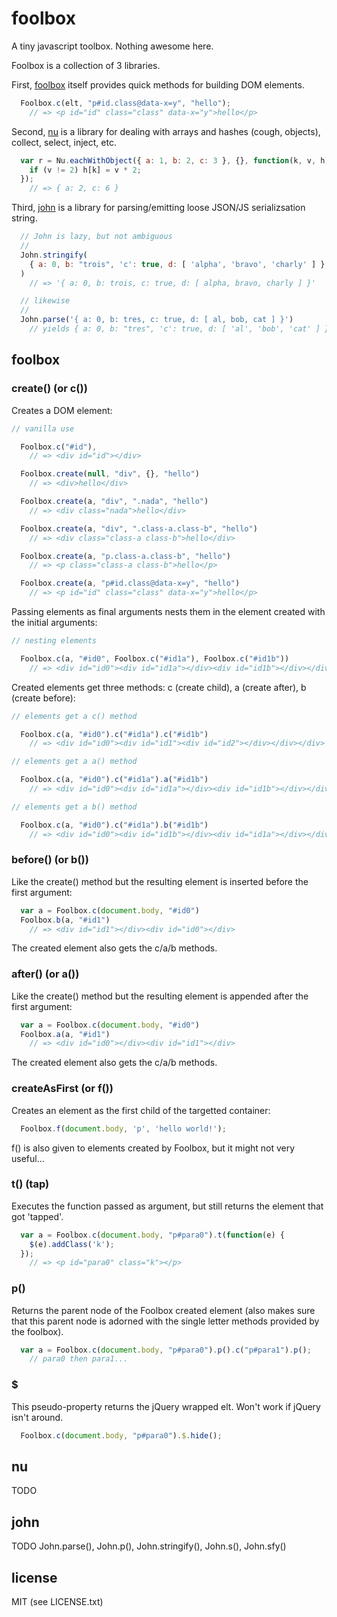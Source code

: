 
# foolbox

A tiny javascript toolbox. Nothing awesome here.

Foolbox is a collection of 3 libraries.

First, [foolbox](#foolbox) itself provides quick methods for building DOM elements.

```javascript
  Foolbox.c(elt, "p#id.class@data-x=y", "hello");
    // => <p id="id" class="class" data-x="y">hello</p>
```

Second, [nu](#nu) is a library for dealing with arrays and hashes (cough, objects), collect, select, inject, etc.

```javascript
  var r = Nu.eachWithObject({ a: 1, b: 2, c: 3 }, {}, function(k, v, h) {
    if (v != 2) h[k] = v * 2;
  });
    // => { a: 2, c: 6 }
```

Third, [john](#john) is a library for parsing/emitting loose JSON/JS serializsation string.

```javascript
  // John is lazy, but not ambiguous
  //
  John.stringify(
    { a: 0, b: "trois", 'c': true, d: [ 'alpha', 'bravo', 'charly' ] }
  )
    // => '{ a: 0, b: trois, c: true, d: [ alpha, bravo, charly ] }'

  // likewise
  //
  John.parse('{ a: 0, b: tres, c: true, d: [ al, bob, cat ] }')
    // yields { a: 0, b: "tres", 'c': true, d: [ 'al', 'bob', 'cat' ] }
```


## foolbox

### create() (or c())

Creates a DOM element:

```javascript
// vanilla use

  Foolbox.c("#id"),
    // => <div id="id"></div>

  Foolbox.create(null, "div", {}, "hello")
    // => <div>hello</div>

  Foolbox.create(a, "div", ".nada", "hello")
    // => <div class="nada">hello</div>

  Foolbox.create(a, "div", ".class-a.class-b", "hello")
    // => <div class="class-a class-b">hello</div>

  Foolbox.create(a, "p.class-a.class-b", "hello")
    // => <p class="class-a class-b">hello</p>

  Foolbox.create(a, "p#id.class@data-x=y", "hello")
    // => <p id="id" class="class" data-x="y">hello</p>
```

Passing elements as final arguments nests them in the element created with the initial arguments:

```javascript
// nesting elements

  Foolbox.c(a, "#id0", Foolbox.c("#id1a"), Foolbox.c("#id1b"))
    // => <div id="id0"><div id="id1a"></div><div id="id1b"></div></div>
```

Created elements get three methods: c (create child), a (create after), b (create before):

```javascript
// elements get a c() method

  Foolbox.c(a, "#id0").c("#id1a").c("#id1b")
    // => <div id="id0"><div id="id1"><div id="id2"></div></div></div>

// elements get a a() method

  Foolbox.c(a, "#id0").c("#id1a").a("#id1b")
    // => <div id="id0"><div id="id1a"></div><div id="id1b"></div></div>

// elements get a b() method

  Foolbox.c(a, "#id0").c("#id1a").b("#id1b")
    // => <div id="id0"><div id="id1b"></div><div id="id1a"></div></div>
```


### before() (or b())

Like the create() method but the resulting element is inserted before the first argument:

```javascript
  var a = Foolbox.c(document.body, "#id0")
  Foolbox.b(a, "#id1")
    // => <div id="id1"></div><div id="id0"></div>
```

The created element also gets the c/a/b methods.


### after() (or a())

Like the create() method but the resulting element is appended after the first argument:

```javascript
  var a = Foolbox.c(document.body, "#id0")
  Foolbox.a(a, "#id1")
    // => <div id="id0"></div><div id="id1"></div>
```

The created element also gets the c/a/b methods.


### createAsFirst (or f())

Creates an element as the first child of the targetted container:

```javascript
  Foolbox.f(document.body, 'p', 'hello world!');
```

f() is also given to elements created by Foolbox, but it might not very useful...


### t() (tap)

Executes the function passed as argument, but still returns the element that got 'tapped'.

```javascript
  var a = Foolbox.c(document.body, "p#para0").t(function(e) {
    $(e).addClass('k');
  });
    // => <p id="para0" class="k"></p>
```

### p()

Returns the parent node of the Foolbox created element (also makes sure that this parent node is adorned with the single letter methods provided by the foolbox).

```javascript
  var a = Foolbox.c(document.body, "p#para0").p().c("p#para1").p();
    // para0 then para1...
```

### $

This pseudo-property returns the jQuery wrapped elt. Won't work if jQuery isn't around.


```javascript
  Foolbox.c(document.body, "p#para0").$.hide();
```

## nu

TODO

## john

TODO John.parse(), John.p(), John.stringify(), John.s(), John.sfy()


## license

MIT (see LICENSE.txt)

